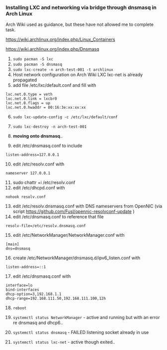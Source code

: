 ### Installing LXC and networking via bridge through dnsmasq in Arch Linux

Arch Wiki used as guidance, but these have not allowed me to complete task.

https://wiki.archlinux.org/index.php/Linux_Containers

https://wiki.archlinux.org/index.php/Dnsmasq


1. `sudo pacman -S lxc`
2. `sudo pacman -S dnsmasq`
3. `sudo lxc-create -n arch-test-001 -t archlinux`
4. Host network configuration on Arch Wiki LXC lxc-net is already propagated
5. add file /etc/lxc/default.conf and fill with
```
lxc.net.0.type = veth
lxc.net.0.link = lxcbr0
lxc.net.0.flags = up
lxc.net.0.hwaddr = 00:16:3e:xx:xx:xx
```
6. `sudo lxc-update-config -c /etc/lxc/default/conf`
7. `sudo lxc-destroy -n arch-test-001`

8. **moving onto dnsmasq**..
9. edit /etc/dnsmasq.conf to include
```
listen-address=127.0.0.1
```
10. edit /etc/resolv.conf with
```
nameserver 127.0.0.1
```
11. sudo chattr +i /etc/resolv.conf
12. edit /etc/dhcpd.conf with
```
nohook resolv.conf
```
13. edit /etc/resolv.dnsmasq.conf with DNS nameservers from OpenNIC (via script https://github.com/Fusl/opennic-resolvconf-update )
14. edit /etc/dnsmasq.conf to reference that file
```
resolv-file=/etc/resolv.dnsmasq.conf
```
15. edit /etc/NetworkManager/NetworkManager.conf with
```
[main]
dns=dnsmasq
```
16. create /etc/NetworkManager/dnsmasq.d/ipv6_listen.conf with
```
listen-address=::1
```
17. edit /etc/dnsmasq.conf with
```
interface=lo
bind-interfaces
dhcp-option=3,192.168.1.1
dhcp-range=192.168.111.50,192.168.111.100,12h
```

18. `reboot`

19. `systemctl status NetworkManager` - active and running but with an error re dnsmasq and dhcp6..

20. `systemctl status dnsmasq` - FAILED listening socket already in use

21. `systemctl status lxc-net` - active though exited..
